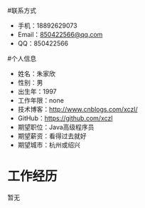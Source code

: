 #联系方式

- 手机：18892629073
- Email：850422566@qq.com
- QQ：850422566

#个人信息

- 姓名：朱家欣
- 性别：男
- 出生年：1997
- 工作年限：none
- 技术博客：http://www.cnblogs.com/xczl/
- GitHub：https://github.com/xczl
- 期望职位：Java高级程序员
- 期望薪资：看得过去就好
- 期望城市：杭州或绍兴

# 工作经历
  暂无